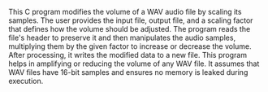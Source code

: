 This C program modifies the volume of a WAV audio file by scaling its samples. 
The user provides the input file, output file, and a scaling factor that defines how the volume should be adjusted. 
The program reads the file's header to preserve it and then manipulates the audio samples, multiplying them by the given factor to increase or decrease the volume. 
After processing, it writes the modified data to a new file. This program helps in amplifying or reducing the volume of any WAV file. 
It assumes that WAV files have 16-bit samples and ensures no memory is leaked during execution.
